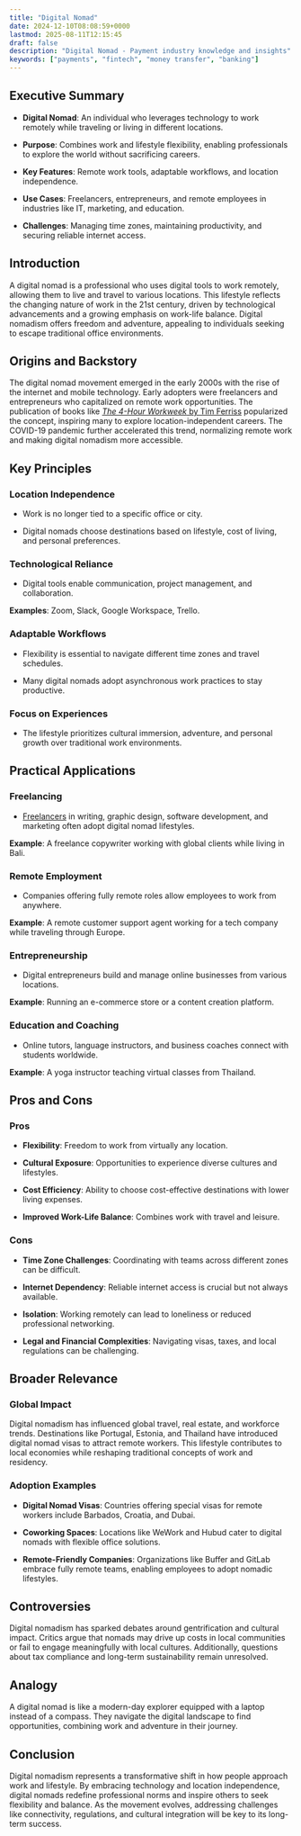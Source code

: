 ```yaml
---
title: "Digital Nomad"
date: 2024-12-10T08:08:59+0000
lastmod: 2025-08-11T12:15:45
draft: false
description: "Digital Nomad - Payment industry knowledge and insights"
keywords: ["payments", "fintech", "money transfer", "banking"]
---
```


## Executive Summary

- **Digital Nomad**: An individual who leverages technology to work remotely while traveling or living in different locations.

- **Purpose**: Combines work and lifestyle flexibility, enabling professionals to explore the world without sacrificing careers.

- **Key Features**: Remote work tools, adaptable workflows, and location independence.

- **Use Cases**: Freelancers, entrepreneurs, and remote employees in industries like IT, marketing, and education.

- **Challenges**: Managing time zones, maintaining productivity, and securing reliable internet access.

## Introduction

A digital nomad is a professional who uses digital tools to work remotely, allowing them to live and travel to various locations. This lifestyle reflects the changing nature of work in the 21st century, driven by technological advancements and a growing emphasis on work-life balance. Digital nomadism offers freedom and adventure, appealing to individuals seeking to escape traditional office environments.

## Origins and Backstory

The digital nomad movement emerged in the early 2000s with the rise of the internet and mobile technology. Early adopters were freelancers and entrepreneurs who capitalized on remote work opportunities. The publication of books like [*The 4-Hour Workweek* by Tim Ferriss](https://www.goodreads.com/book/show/368593.The_4_Hour_Workweek) popularized the concept, inspiring many to explore location-independent careers. The COVID-19 pandemic further accelerated this trend, normalizing remote work and making digital nomadism more accessible.

## Key Principles

### Location Independence

- Work is no longer tied to a specific office or city.

- Digital nomads choose destinations based on lifestyle, cost of living, and personal preferences.

### Technological Reliance

- Digital tools enable communication, project management, and collaboration.

**Examples**: Zoom, Slack, Google Workspace, Trello.

### Adaptable Workflows

- Flexibility is essential to navigate different time zones and travel schedules.

- Many digital nomads adopt asynchronous work practices to stay productive.

### Focus on Experiences

- The lifestyle prioritizes cultural immersion, adventure, and personal growth over traditional work environments.

## Practical Applications

### Freelancing

- [Freelancers](https://faisalkhanllc.xyz/resources/payments-wiki/f/freelancer-economy/) in writing, graphic design, software development, and marketing often adopt digital nomad lifestyles.

**Example**: A freelance copywriter working with global clients while living in Bali.

### Remote Employment

- Companies offering fully remote roles allow employees to work from anywhere.

**Example**: A remote customer support agent working for a tech company while traveling through Europe.

### Entrepreneurship

- Digital entrepreneurs build and manage online businesses from various locations.

**Example**: Running an e-commerce store or a content creation platform.

### Education and Coaching

- Online tutors, language instructors, and business coaches connect with students worldwide.

**Example**: A yoga instructor teaching virtual classes from Thailand.

## Pros and Cons

### Pros

- **Flexibility**: Freedom to work from virtually any location.

- **Cultural Exposure**: Opportunities to experience diverse cultures and lifestyles.

- **Cost Efficiency**: Ability to choose cost-effective destinations with lower living expenses.

- **Improved Work-Life Balance**: Combines work with travel and leisure.

### Cons

- **Time Zone Challenges**: Coordinating with teams across different zones can be difficult.

- **Internet Dependency**: Reliable internet access is crucial but not always available.

- **Isolation**: Working remotely can lead to loneliness or reduced professional networking.

- **Legal and Financial Complexities**: Navigating visas, taxes, and local regulations can be challenging.

## Broader Relevance

### Global Impact

Digital nomadism has influenced global travel, real estate, and workforce trends. Destinations like Portugal, Estonia, and Thailand have introduced digital nomad visas to attract remote workers. This lifestyle contributes to local economies while reshaping traditional concepts of work and residency.

### Adoption Examples

- **Digital Nomad Visas**: Countries offering special visas for remote workers include Barbados, Croatia, and Dubai.

- **Coworking Spaces**: Locations like WeWork and Hubud cater to digital nomads with flexible office solutions.

- **Remote-Friendly Companies**: Organizations like Buffer and GitLab embrace fully remote teams, enabling employees to adopt nomadic lifestyles.

## Controversies

Digital nomadism has sparked debates around gentrification and cultural impact. Critics argue that nomads may drive up costs in local communities or fail to engage meaningfully with local cultures. Additionally, questions about tax compliance and long-term sustainability remain unresolved.

## Analogy

A digital nomad is like a modern-day explorer equipped with a laptop instead of a compass. They navigate the digital landscape to find opportunities, combining work and adventure in their journey.

## Conclusion

Digital nomadism represents a transformative shift in how people approach work and lifestyle. By embracing technology and location independence, digital nomads redefine professional norms and inspire others to seek flexibility and balance. As the movement evolves, addressing challenges like connectivity, regulations, and cultural integration will be key to its long-term success.
